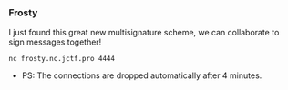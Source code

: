 ### Frosty

I just found this great new multisignature scheme, we can collaborate to sign messages together!

```
nc frosty.nc.jctf.pro 4444
```

* PS: The connections are dropped automatically after 4 minutes.
